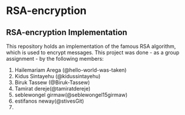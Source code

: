 # RSA-encryption
## RSA-encryption Implementation
This repository holds an implementation of the famous RSA algorithm, which is used to encrypt messages. This project was done - as a group assignment - by the following members:
1. Hailemariam Arega (@hello-world-was-taken)
2. Kidus Sintayehu (@kidussintayehu)
3. Biruk Tassew (@Biruk-Tassew)
4. Tamirat dereje(@tamiratdereje)
5. seblewongel girmaw(@seblewongel15girmaw)
6. estifanos neway(@stivesGit)
7. 
